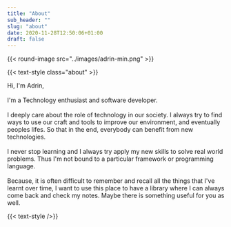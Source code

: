 ```yaml
---
title: "About"
sub_header: ""
slug: "about"
date: 2020-11-28T12:50:06+01:00
draft: false
---
```


{{< round-image src="../images/adrin-min.png" >}}

{{< text-style class="about" >}}

Hi, I'm Adrin,
</br>
</br>
I'm a Technology enthusiast and software developer.
</br></br>
I deeply care about the role of technology in our society. I always try to find ways to use our craft and tools to improve our environment, and eventually peoples lifes. So that in the end, everybody can benefit from new technologies.</br></br>
I never stop learning and I always try apply my new skills to solve real world problems. Thus I'm not bound to a particular framework or programming language.
</br></br>
Because, it is often difficult to remember and recall all the things that I've learnt over time, I want to use this place to have a library where I can always come back and check my notes. Maybe there is something useful for you as well.

{{< text-style />}}